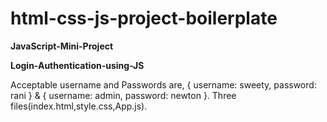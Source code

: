 # html-css-js-project-boilerplate

**JavaScript-Mini-Project**

**Login-Authentication-using-JS**

Acceptable username and Passwords are, { username: sweety, password: rani } & { username: admin, password: newton }.
Three files(index.html,style.css,App.js).
